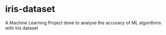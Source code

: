 # iris-dataset
A Machine Learning Project done to analyse the accuracy of ML algorithms with Iris dataset
